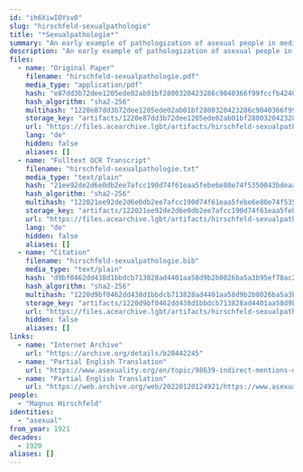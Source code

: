 ```yaml
---
id: "ih6XiwIOYsv0"
slug: "hirschfeld-sexualpathologie"
title: "*Sexualpathologie*"
summary: "An early example of pathologization of asexual people in medical literature and use of the term \"asexual\""
description: "An early example of pathologization of asexual people in medical literature, in which the author develops a typology of asexual people that includes the term \"asexual\""
files:
  - name: "Original Paper"
    filename: "hirschfeld-sexualpathologie.pdf"
    media_type: "application/pdf"
    hash: "e87dd3b72dee1205ede02ab01bf2800320423286c9040366f99fccfb42403a52"
    hash_algorithm: "sha2-256"
    multihash: "1220e87dd3b72dee1205ede02ab01bf2800320423286c9040366f99fccfb42403a52"
    storage_key: "artifacts/1220e87dd3b72dee1205ede02ab01bf2800320423286c9040366f99fccfb42403a52"
    url: "https://files.acearchive.lgbt/artifacts/hirschfeld-sexualpathologie/hirschfeld-sexualpathologie.pdf"
    lang: "de"
    hidden: false
    aliases: []
  - name: "Fulltext OCR Transcript"
    filename: "hirschfeld-sexualpathologie.txt"
    media_type: "text/plain"
    hash: "21ee92de2d6e0db2ee7afcc190d74f61eaa5febe6e80e74f5350043bdeaa8ce0"
    hash_algorithm: "sha2-256"
    multihash: "122021ee92de2d6e0db2ee7afcc190d74f61eaa5febe6e80e74f5350043bdeaa8ce0"
    storage_key: "artifacts/122021ee92de2d6e0db2ee7afcc190d74f61eaa5febe6e80e74f5350043bdeaa8ce0"
    url: "https://files.acearchive.lgbt/artifacts/hirschfeld-sexualpathologie/hirschfeld-sexualpathologie.txt"
    lang: "de"
    hidden: false
    aliases: []
  - name: "Citation"
    filename: "hirschfeld-sexualpathologie.bib"
    media_type: "text/plain"
    hash: "d9bf0462dd438d1bbdcb713828ad4401aa58d9b2b0026ba5a3b95ef78ac26092"
    hash_algorithm: "sha2-256"
    multihash: "1220d9bf0462dd438d1bbdcb713828ad4401aa58d9b2b0026ba5a3b95ef78ac26092"
    storage_key: "artifacts/1220d9bf0462dd438d1bbdcb713828ad4401aa58d9b2b0026ba5a3b95ef78ac26092"
    url: "https://files.acearchive.lgbt/artifacts/hirschfeld-sexualpathologie/hirschfeld-sexualpathologie.bib"
    hidden: false
    aliases: []
links:
  - name: "Internet Archive"
    url: "https://archive.org/details/b20442245"
  - name: "Partial English Translation"
    url: "https://www.asexuality.org/en/topic/98639-indirect-mentions-of-asexuality-in-magnus-hirschfelds-books/"
  - name: "Partial English Translation"
    url: "https://web.archive.org/web/20220120124921/https://www.asexuality.org/en/topic/98639-indirect-mentions-of-asexuality-in-magnus-hirschfelds-books/"
people:
  - "Magnus Hirschfeld"
identities:
  - "asexual"
from_year: 1921
decades:
  - 1920
aliases: []
---
```

